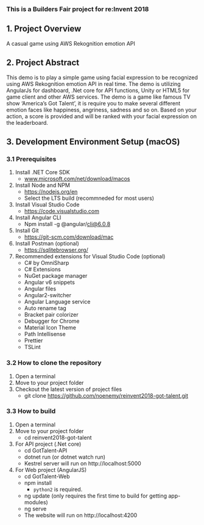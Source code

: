### This is a Builders Fair project for re:Invent 2018

## 1. Project Overview
A casual game using AWS Rekognition emotion API

## 2. Project Abstract
This demo is to play a simple game using facial expression to be recognized using AWS Rekognition emotion API in real time. The demo is utilizing AngularJs for dashboard, .Net core for API functions, Unity or HTML5 for game client and other AWS services. The demo is a game like famous TV show ‘America’s Got Talent’, it is require you to make several different emotion faces like happiness, angriness, sadness and so on. Based on your action, a score is provided and will be ranked with your facial expression on the leaderboard.

## 3. Development Environment Setup (macOS)

### 3.1 Prerequisites
1. Install .NET Core SDK 
   - www.microsoft.com/net/download/macos
2. Install Node and NPM
   - https://nodejs.org/en
   - Select the LTS build (recommneded for most users)
3. Install Visual Studio Code
   - https://code.visualstudio.com
4. Install Angular CLI
   - Npm install -g @angular/cli@6.0.8
5. Install Git
   - https://git-scm.com/download/mac
6. Install Postman (optional)
   - https://sqlitebrowser.org/
7. Recommended extensions for Visual Studio Code (optional)
   - C# by OmniSharp
   - C# Extensions
   - NuGet package manager
   - Angular v6 snippets
   - Angular files
   - Angular2-switcher
   - Angular Language service
   - Auto rename tag
   - Bracket pair colorizer
   - Debugger for Chrome
   - Material Icon Theme
   - Path Intellisense
   - Prettier
   - TSLint
  
### 3.2 How to clone the repository 

1. Open a terminal
2. Move to your project folder
3. Checkout the latest version of project files 
   - git clone https://github.com/noenemy/reinvent2018-got-talent.git

### 3.3 How to build

1. Open a terminal
2. Move to your project folder
   - cd reinvent2018-got-talent
3. For API project (.Net core)
   - cd GotTalent-API
   - dotnet run (or dotnet watch run)
   - Kestrel server will run on http://localhost:5000
4. For Web project (AngularJS)
   - cd GotTalent-Web
   - npm install
     - `python2` is required.
   - ng update (only requires the first time to build for getting app-modules)
   - ng serve
   - The website will run on http://localhost:4200

   

